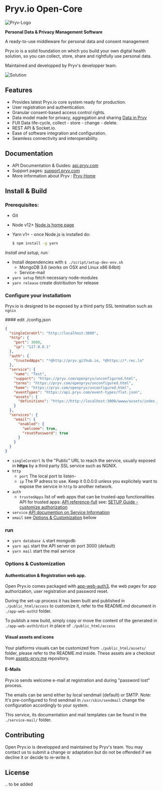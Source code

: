 # Pryv.io Open-Core

![Pryv-Logo](https://i0.wp.com/pryv.com/wp-content/uploads/2018/06/logo-data-privacy-management-pryv.png?fit=256%2C100&ssl=1)

**Personal Data & Privacy Management Software**

A ready-to-use middleware for personal data and consent management

Pryv.io is a solid foundation on which you build your own digital health solution, so you can collect, store, share and rightfully use personal data.

Maintained and developped by Pryv's developper team.



![Solution](https://pryv.com/wp-content/themes/pryv2019/assets/img/Illustration-solution@2x.jpg)

## Features 

- Provides latest Pryv.io core system ready for production.
- User registration and authentication.
- Granular consent-based access control rights.
- Data model made for privacy, aggregation and sharing [Data in Pryv](https://pryv.com/data_in_pryv/)
- FUll Data life-cycle, collect - store - change - delete.
- REST API & Socket.io.
- Ease of software integration and configuration.
- Seamless connectivity and interoperability.

## Documentation

- API Documentation & Guides: [api.pryv.com](https://api.pryv.com)
- Support pages: [support.pryv.com](https://support.pryv.com)
- More information about Pryv : [Pryv Home](https://pryv.com)

## Install & Build

### Prerequisites:

- Git

- Node v12+ [Node.js home page](https://nodejs.org/)

- Yarn v1+  - once Node.js is installed do: 
  
  ```bash
  $ npm install -g yarn
  ```



*Install and setup, run:*

-  Install dependencies with `$ ./script/setup-dev-env.sh`
   -  MongoDB 3.6 (works on OSX and Linux x86 64bit)
   -  Service-mail 
- `yarn setup` fetch necessary node-modules
- `yarn release` create distribution for release

### Configure your installatiom 

Pryv.io is designed to be exposed by a third party SSL temination such as `ngnix` 

#### edit ./config.json

```json
{
  "singleCoreUrl": "http://localhost:3000",
  "http": {
    "port": 3000,
    "ip": "127.0.0.1"
  },
  "auth": {
    "trustedApps": "*@http://pryv.github.io, *@https://*.rec.la"
  },
  "service": {
    "name": "Test",
    "support": "https://pryv.com/openpryv/unconfigured.html",
    "terms": "https://pryv.com/openpryv/unconfigured.html",
    "home": "https://pryv.com/openpryv/unconfigured.html",
    "eventTypes": "https://api.pryv.com/event-types/flat.json",
    "assets": {
      "definitions": "https://http://localhost:3000/wwww/assets/index.json"
    }
  },
  "services": {
    "email": {
      "enabled": {
        "welcome": true,
        "resetPassword": true
      }
    }
  }
}
```

- `singleCoreUrl` Is the "Public" URL to reach the service, usually exposed in **https** by a third party SSL service such as NGNIX.
- `http`
  - `port` The local port to listen-
  - `ip` The IP adress to use. Keep it 0.0.0.0 unless you explicitely want to expose the service in `http` to another network.
- `auth`
  - `trustedApps` list of web apps that can be trusted-app functionalities
     API for trusted apps: [API reference-full](https://api.pryv.com/reference-full/)
    see: [SETUP Guide - customize authorization](https://api.pryv.com/customer-resources/pryv.io-setup/#customize-authorization-registration-and-reset-password-apps)
- `service` [API documention on Service Information](https://api.pryv.com/reference/#service-info)
- `email` see [Options & Customization](#custom-email) bellow

### run 

- `yarn database &` start mongodb
- `yarn api` start the API server on port 3000 (default)
- `yarn mail` start the mail service

### Options & Customization

#### Authentication & Registration web app.

Open Pryv.io comes packaged with [app-web-auth3](https://github.com/pryv/app-web-auth3), the web pages for app authorization, user registration and password reset.

During the set-up process it has been built and published in `./public_html/access` to customize it, refer to the README.md document in `./app-web-auth3` folder.

To publish a new build, simply copy or move the content of the generated in `./app-web-auth3/dist` in place of `./public_html/access`

#### Visual assets and icons

Your platforms visuals can be customized from `./public_html/assets/` folder, please refer to the README.md inside. These assets are a checkout from [assets-pryv.me](https://github.com/pryv/assets-pryv.me) repository.

#### E-Mails<a name="custom-email"></a>

Pryv.io sends welcome e-mail at registration and during "password lost" process.  

The emails can be send either by local sendmail (default) or SMTP. 
Note: It's pre-configured to find sendmail in `/usr/sbin/sendmail` change the configuration accordingly to your system.

This service, its documentation and mail templates can be found in the `./service-mail/` folder. 

## Contributing

Open Pryv.io is developped and maintained by Pryv's team. You may contact us to submit a change or adaptation but do not be offended if we decline it or decide to re-write it.

## License

.. to be added

